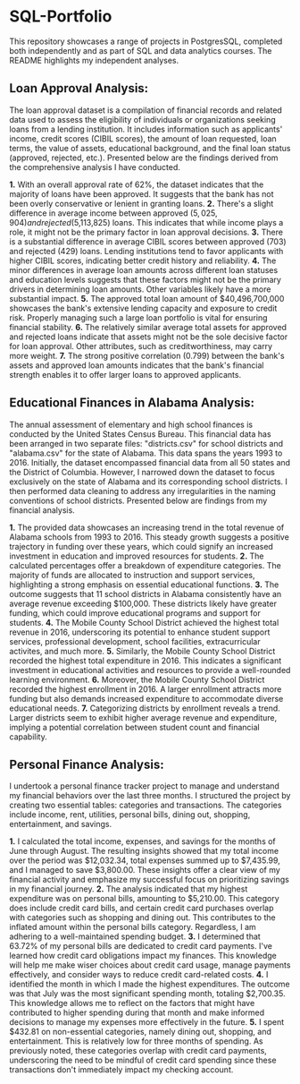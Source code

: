 # SQL-Portfolio
This repository showcases a range of projects in PostgresSQL, completed both independently and as part of SQL and data analytics courses. The README highlights my independent analyses.

## **Loan Approval Analysis:**
The loan approval dataset is a compilation of financial records and related data used to assess the 
eligibility of individuals or organizations seeking loans from a lending institution. It includes information 
such as applicants' income, credit scores (CIBIL scores), the amount of loan requested, loan terms, the value 
of assets, educational background, and the final loan status (approved, rejected, etc.). Presented below are the 
findings derived from the comprehensive analysis I have conducted.

**1.** With an overall approval rate of 62%, the dataset indicates that the majority of loans have been approved. 
   It suggests that the bank has not been overly conservative or lenient in granting loans.
**2.** There's a slight difference in average income between approved ($5,025,904) and rejected ($5,113,825) loans.
   This indicates that while income plays a role, it might not be the primary factor in loan approval decisions.
**3.** There is a substantial difference in average CIBIL scores between approved (703) and rejected (429) loans.
   Lending institutions tend to favor applicants with higher CIBIL scores, indicating better credit history and reliability.
**4.** The minor differences in average loan amounts across different loan statuses and education levels suggests that these
   factors might not be the primary drivers in determining loan amounts. Other variables likely have a more substantial impact.
**5.** The approved total loan amount of $40,496,700,000 showcases the bank's extensive lending capacity and exposure to credit
   risk. Properly managing such a large loan portfolio is vital for ensuring financial stability.
**6.** The relatively similar average total assets for approved and rejected loans indicate that assets might not be the sole
   decisive factor for loan approval. Other attributes, such as creditworthiness, may carry more weight.
**7.** The strong positive correlation (0.799) between the bank's assets and approved loan amounts indicates that the bank's
   financial strength enables it to offer larger loans to approved applicants.

## **Educational Finances in Alabama Analysis:**
The annual assessment of elementary and high school finances is conducted by the United States Census Bureau. This financial data has been arranged in two separate files: "districts.csv" for school districts and "alabama.csv" for the state of Alabama. This data spans the years 1993 to 2016. Initially, the dataset encompassed financial data from all 50 states and the District of Columbia. However, I narrowed down the dataset to focus exclusively on the state of Alabama and its corresponding school districts. I then performed data cleaning to address any irregularities in the naming conventions of school districts. Presented below are findings from my financial analysis.

**1.** The provided data showcases an increasing trend in the total revenue of Alabama schools from 1993 to 2016. This steady growth suggests a positive trajectory in funding over these years, which could signify an increased investment in education and improved resources for students.
**2.** The calculated percentages offer a breakdown of expenditure categories. The majority of funds are allocated to instruction and support services, highlighting a strong emphasis on essential educational functions.
**3.** The outcome suggests that 11 school districts in Alabama consistently have an average revenue exceeding $100,000. These districts likely have greater funding, which could improve educational programs and support for students.
**4.** The Mobile County School District achieved the highest total revenue in 2016, underscoring its potential to enhance student support services, professional development, school facilities, extracurricular activites, and much more.
**5.** Similarly, the Mobile County School District recorded the highest total expenditure in 2016. This indicates a significant investment in educational activities and resources to provide a well-rounded learning environment.
**6.** Moreover, the Mobile County School District recorded the highest enrollment in 2016. A larger enrollment attracts more funding but also demands increased expenditure to accommodate diverse educational needs. 
**7.** Categorizing districts by enrollment reveals a trend. Larger districts seem to exhibit higher average revenue and expenditure, implying a potential correlation between student count and financial capability.

## **Personal Finance Analysis:**
I undertook a personal finance tracker project to manage and understand my financial behaviors over the last three months. I structured the project by creating two essential tables: categories and transactions. The categories include income, rent, utilities, personal bills, dining out, shopping, entertainment, and savings.

**1.** I calculated the total income, expenses, and savings for the months of June through August. The resulting insights showed that my total income over the period was $12,032.34, total expenses summed up to $7,435.99, and I managed to save $3,800.00. These insights offer a clear view of my financial activity and emphasize my successful focus on prioritizing savings in my financial journey.
**2.** The analysis indicated that my highest expenditure was on personal bills, amounting to $5,210.00. This category does include credit card bills, and certain credit card purchases overlap with categories such as shopping and dining out. This contributes to the inflated amount within the personal bills category. Regardless, I am adhering to a well-maintained spending budget.
**3.** I determined that 63.72% of my personal bills are dedicated to credit card payments. I've learned how credit card obligations impact my finances. This knowledge will help me make wiser choices about credit card usage, manage payments effectively, and consider ways to reduce credit card-related costs.
**4.** I identified the month in which I made the highest expenditures. The outcome was that July was the most significant spending month, totaling $2,700.35. This knowledge allows me to reflect on the factors that might have contributed to higher spending during that month and make informed decisions to manage my expenses more effectively in the future.
**5.** I spent $432.81 on non-essential categories, namely dining out, shopping, and entertainment. This is relatively low for three months of spending. As previously noted, these categories overlap with credit card payments, underscoring the need to be mindful of credit card spending since these transactions don't immediately impact my checking account.
